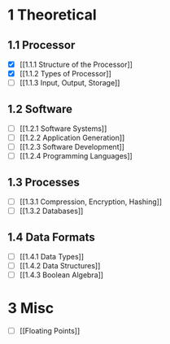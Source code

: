 # 1 Theoretical
## 1.1 Processor
- [x] [[1.1.1 Structure of the Processor]]
- [x] [[1.1.2 Types of Processor]]
- [ ] [[1.1.3 Input, Output, Storage]]
## 1.2 Software
- [ ] [[1.2.1 Software Systems]]
- [ ] [[1.2.2 Application Generation]]
- [ ] [[1.2.3 Software Development]]
- [ ] [[1.2.4 Programming Languages]]
## 1.3 Processes
- [ ] [[1.3.1 Compression, Encryption, Hashing]]
- [ ] [[1.3.2 Databases]]
## 1.4 Data Formats
- [ ] [[1.4.1 Data Types]]
- [ ] [[1.4.2 Data Structures]]
- [ ] [[1.4.3 Boolean Algebra]]
# 3 Misc
- [ ] [[Floating Points]]